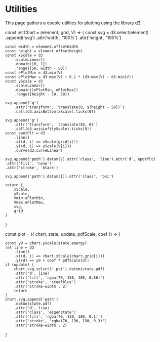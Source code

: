 # Utilities

This page gathers a couple utilities for plotting using the library <a target='_blank' href='https://d3js.org/'>d3</a>.

<js-cell>

const initChart = (element, grid, V) => {
    const svg = d3.select(element)
        .append('svg')
        .attr('width', '100%')
        .attr('height', '100%')

    const width = element.offsetWidth
    const height = element.offsetHeight
    const xScale = d3
        .scaleLinear()
        .domain([0, 1])
        .range([50, width - 50])
    const ePlotMin = d3.min(V)
    const ePlotMax = d3.max(V) + 0.1 * (d3.max(V) - d3.min(V))
    const yScale = d3
        .scaleLinear()
        .domain([ePlotMin, ePlotMax])
        .range([height - 50, 50])

    svg.append('g')
        .attr('transform', `translate(0, ${height - 50})`)
        .call(d3.axisBottom(xScale).ticks(0))
    
    svg.append('g')
        .attr('transform', `translate(50, 0)`)
        .call(d3.axisLeft(yScale).ticks(0))
    const epotPlt = d3
        .line()
        .x((d, i) => xScale(grid[i]))
        .y((d, i) => yScale(V[i]))
        .curve(d3.curveLinear)

    svg.append('path').datum(V).attr('class', 'line').attr('d', epotPlt)
    .attr('fill', 'none')
    .attr('stroke', 'black')

    svg.append('path').datum([]).attr('class', 'psi')

    return {
        xScale,
        yScale,
        Vmin:ePlotMin,
        Vmax:ePlotMax,
        svg,
        grid
    }
}
</js-cell>


<js-cell>
const plot = ({ chart, state, update, pdfScale, coef }) => {
    
    const y0 = chart.yScale(state.energy)
    let line = d3
        .line()
        .x((d, i) => chart.xScale(chart.grid[i]))
        .y((d) => y0 + coef * pdfScale(d))
    if (update) {
        chart.svg.select('.psi').datum(state.pdf)
        .attr('d', line)
        .attr('fill', 'rgba(70, 130, 180, 0.86)')
        .attr('stroke', 'steelblue')
        .attr('stroke-width', 2)
        return
    }
    chart.svg.append('path')
        .datum(state.pdf)
        .attr('d', line)
        .attr('class', 'eigenstate')
        .attr('fill', 'rgba(70, 130, 180, 0.1)')
        .attr('stroke', 'rgba(70, 130, 180, 0.3)')
        .attr('stroke-width', 2)
}
</js-cell>